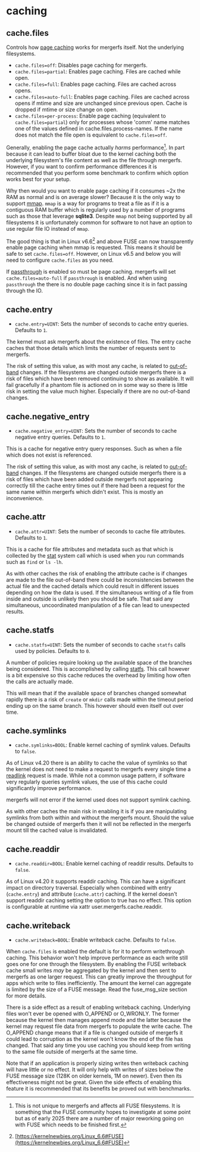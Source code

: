 # caching

## cache.files

Controls how [page caching](https://en.wikipedia.org/wiki/Page_cache)
works for mergerfs itself. Not the underlying filesystems.

* `cache.files=off`: Disables page caching for mergerfs.
* `cache.files=partial`: Enables page caching. Files are cached
  while open.
* `cache.files=full`: Enables page caching. Files are cached across
  opens.
* `cache.files=auto-full`: Enables page caching. Files are cached
  across opens if mtime and size are unchanged since previous
  open. Cache is dropped if mtime or size change on open.
* `cache.files=per-process`: Enable page caching (equivalent to
  `cache.files=partial`) only for processes whose 'comm' name matches
  one of the values defined in cache.files.process-names. If the name
  does not match the file open is equivalent to `cache.files=off`.


Generally, enabling the page cache actually *harms*
performance[^1]. In part because it can lead to buffer bloat due to
the kernel caching both the underlying filesystem's file content as
well as the file through mergerfs. However, if you want to confirm
performance differences it is recommended that you perform some
benchmark to confirm which option works best for your setup.

Why then would you want to enable page caching if it consumes ~2x the
RAM as normal and is on average slower? Because it is the only way to
support
[mmap](https://man7.org/linux/man-pages/man2/mmap.2.html). `mmap` is a
way for programs to treat a file as if it is a contiguous RAM buffer
which is regularly used by a number of programs such as those that
leverage **sqlite3**. Despite `mmap` not being supported by all
filesystems it is unfortunately common for software to not have an
option to use regular file IO instead of `mmap`.

The good thing is that in Linux v6.6[^2] and above FUSE can now
transparently enable page caching when mmap is requested. This means
it should be safe to set `cache.files=off`. However, on Linux v6.5 and
below you will need to configure `cache.files` as you need.

If [passthrough](passthrough.md) is enabled so must be page
caching. mergerfs will set `cache.files=auto-full` if `passthrough` is
enabled. And when using `passthrough` the there is no double page
caching since it is in fact passing through the IO.


[^1]: This is not unique to mergerfs and affects all FUSE
    filesystems. It is something that the FUSE community hopes to
    investigate at some point but as of early 2025 there are a number
    of major reworking going on with FUSE which needs to be finished
    first.
[^2]: [https://kernelnewbies.org/Linux_6.6#FUSE](https://kernelnewbies.org/Linux_6.6#FUSE)


## cache.entry

* `cache.entry=UINT`: Sets the number of seconds to cache
  entry queries. Defaults to `1`.

The kernel must ask mergerfs about the existence of files. The entry
cache caches that those details which limits the number of requests
sent to mergerfs.

The risk of setting this value, as with most any cache, is related to
[out-of-band](https://en.wikipedia.org/wiki/Out-of-band) changes. If
the filesystems are changed outside mergerfs there is a risk of files
which have been removed continuing to show as available. It will fail
gracefully if a phantom file is actioned on in some way so there is
little risk in setting the value much higher. Especially if there are
no out-of-band changes.


## cache.negative_entry

* `cache.negative_entry=UINT`: Sets the number of seconds to cache
  negative entry queries. Defaults to `1`.
  
This is a cache for negative entry query responses. Such as when a
file which does not exist is referenced.

The risk of setting this value, as with most any cache, is related to
[out-of-band](https://en.wikipedia.org/wiki/Out-of-band) changes. If
the filesystems are changed outside mergerfs there is a risk of files
which have been added outside mergerfs not appearing correctly till
the cache entry times out if there had been a request for the same
name within mergerfs which didn't exist. This is mostly an
inconvenience.


## cache.attr

* `cache.attr=UINT`: Sets the number of seconds to cache file
  attributes. Defaults to `1`.
  
This is a cache for file attributes and metadata such as that which is
collected by the
[stat](https://man7.org/linux/man-pages/man2/stat.2.html) system call
which is used when you run commands such as `find` or `ls -lh`. 

As with other caches the risk of enabling the attribute cache is if
changes are made to the file out-of-band there could be
inconsistencies between the actual file and the cached details which
could result in different issues depending on how the data is used. If
the simultaneous writing of a file from inside and outside is unlikely
then you should be safe. That said any simultaneous, uncoordinated
manipulation of a file can lead to unexpected results.


## cache.statfs

* `cache.statfs=UINT`: Sets the number of seconds to cache `statfs`
  calls used by policies. Defaults to `0`.
  
A number of policies require looking up the available space of the
branches being considered. This is accomplished by calling
[statfs](https://man7.org/linux/man-pages/man2/statfs.2.html). This
call however is a bit expensive so this cache reduces the overhead by
limiting how often the calls are actually made.

This will mean that if the available space of branches changed
somewhat rapidly there is a risk of `create` or `mkdir` calls made
within the timeout period ending up on the same branch. This however
should even itself out over time.


## cache.symlinks

* `cache.symlinks=BOOL`: Enable kernel caching of symlink
  values. Defaults to `false`.
  
As of Linux v4.20 there is an ability to cache the value of symlinks
so that the kernel does not need to make a request to mergerfs every
single time a
[readlink](https://man7.org/linux/man-pages/man2/readlink.2.html)
request is made. While not a common usage pattern, if software very
regularly queries symlink values, the use of this cache could
significantly improve performance.

mergerfs will not error if the kernel used does not support symlink
caching.

As with other caches the main risk in enabling it is if you are
manipulating symlinks from both within and without the mergerfs
mount. Should the value be changed outside of mergerfs then it will
not be reflected in the mergerfs mount till the cached value is
invalidated.


## cache.readdir

* `cache.readdir=BOOL`: Enable kernel caching of readdir
  results. Defaults to `false`.
  
As of Linux v4.20 it supports readdir caching. This can have a
significant impact on directory traversal. Especially when combined
with entry (`cache.entry`) and attribute (`cache.attr`) caching. If
the kernel doesn't support readdir caching setting the option to true
has no effect. This option is configurable at runtime via xattr
user.mergerfs.cache.readdir.

## cache.writeback

* `cache.writeback=BOOL`: Enable writeback cache. Defaults to `false`.

When `cache.files` is enabled the default is for it to perform
writethrough caching. This behavior won't help improve performance as
each write still goes one for one through the filesystem. By enabling
the FUSE writeback cache small writes *may* be aggregated by the
kernel and then sent to mergerfs as one larger request. This can
greatly improve the throughput for apps which write to files
inefficiently. The amount the kernel can aggregate is limited by the
size of a FUSE message. Read the fuse_msg_size section for more
details.

There is a side effect as a result of enabling writeback
caching. Underlying files won't ever be opened with O_APPEND or
O_WRONLY. The former because the kernel then manages append mode and
the latter because the kernel may request file data from mergerfs to
populate the write cache. The O_APPEND change means that if a file is
changed outside of mergerfs it could lead to corruption as the kernel
won't know the end of the file has changed. That said any time you use
caching you should keep from writing to the same file outside of
mergerfs at the same time.

Note that if an application is properly sizing writes then writeback
caching will have little or no effect. It will only help with writes
of sizes below the FUSE message size (128K on older kernels, 1M on
newer). Even then its effectiveness might not be great. Given the side
effects of enabling this feature it is recommended that its benefits
be proved out with benchmarks.
